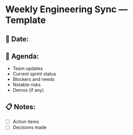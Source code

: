 # Weekly Engineering Sync — Template

## 📅 Date:

## 📌 Agenda:

* Team updates
* Current sprint status
* Blockers and needs
* Notable risks
* Demos (if any)

## 📋 Notes:

- [ ] Action items
- [ ] Decisions made